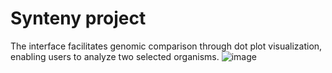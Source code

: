 # Synteny project
The interface facilitates genomic comparison through dot plot visualization, enabling users to analyze two selected organisms.
![image](https://github.com/user-attachments/assets/bc0867b8-0a08-45e5-aa08-c697bec2fac3)
